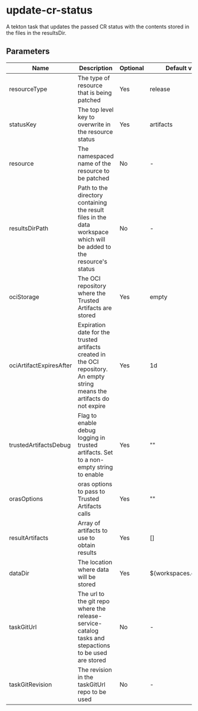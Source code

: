 # update-cr-status

A tekton task that updates the passed CR status with the contents stored in the files in the resultsDir.

## Parameters

| Name                    | Description                                                                                                                | Optional | Default value           |
|-------------------------|----------------------------------------------------------------------------------------------------------------------------|----------|-------------------------|
| resourceType            | The type of resource that is being patched                                                                                 | Yes      | release                 |
| statusKey               | The top level key to overwrite in the resource status                                                                      | Yes      | artifacts               |
| resource                | The namespaced name of the resource to be patched                                                                          | No       | -                       |
| resultsDirPath          | Path to the directory containing the result files in the data workspace which will be added to the resource's status       | No       | -                       |
| ociStorage              | The OCI repository where the Trusted Artifacts are stored                                                                  | Yes      | empty                   |
| ociArtifactExpiresAfter | Expiration date for the trusted artifacts created in the OCI repository. An empty string means the artifacts do not expire | Yes      | 1d                      |
| trustedArtifactsDebug   | Flag to enable debug logging in trusted artifacts. Set to a non-empty string to enable                                     | Yes      | ""                      |
| orasOptions             | oras options to pass to Trusted Artifacts calls                                                                            | Yes      | ""                      |
| resultArtifacts         | Array of artifacts to use to obtain results                                                                                | Yes      | []                      |
| dataDir                 | The location where data will be stored                                                                                     | Yes      | $(workspaces.data.path) |
| taskGitUrl              | The url to the git repo where the release-service-catalog tasks and stepactions to be used are stored                      | No       | -                       |
| taskGitRevision         | The revision in the taskGitUrl repo to be used                                                                             | No       | -                       |
